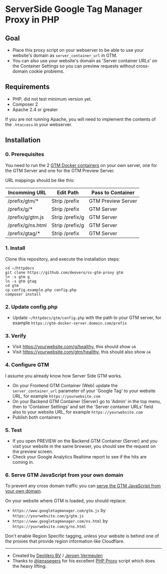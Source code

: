 # ServerSide Google Tag Manager Proxy in PHP

## Goal 

- Place this proxy script on your webserver to be able to use your website's domain as `server_container_url` in GTM.
- You can also use your website's domain as 'Server container URLs' on the Container Settings so you can preview requests without cross-domain cookie problems.

## Requirements

- PHP, did not test minimum version yet.
- Composer 2
- Apache 2.4 or greater

If you are not running Apache, you will need to implement the contents of the `.htaccess` in your webserver.

## Installation

### 0. Prerequisites
You need to run the 2 [GTM Docker containers](https://developers.google.com/tag-platform/tag-manager/server-side/manual-setup-guide) on your own server, one for the GTM Server and one for the GTM Preview Server.

URL mappings should be like this:

| Incomming URL     | Edit Path       | Pass to Container  |
|-------------------|-----------------|--------------------|
| /prefix/gtm/*     | Strip /prefix   | GTM Preview Server |
| /prefix/g/*       | Strip /prefix   | GTM Server         |
| /prefix/g/gtm.js  | Strip /prefix/g | GTM Server         |
| /prefix/g/ns.html | Strip /prefix/g | GTM Server         |
| /prefix/gtag/*    | Strip /prefix   | GTM Server         |

### 1. Install
Clone this repository, and execute the installation steps:
```
cd ~/httpdocs
git clone https://github.com/deovero/ss-gtm-proxy gtm
ln -s gtm g
ln -s gtm gtag
cd gtm
cp config.example.php config.php
composer install
```

### 2. Update config.php
- Update `~/httpdocs/gtm/config.php` with the path to your GTM server, for example `https://gtm-docker-server.domain.com/prefix`

### 3. Verify
- Visit https://yourwebsite.com/g/healthy, this should show `ok`
- Visit https://yourwebsite.com/gtm/healthy, this should also show `ok`

### 4. Configure GTM
I assume you already know how Server Side GTM works.
- On your Frontend GTM Container (Web) update the `server_container_url` parameter of your 'Google Tag' to your website URL, for example `https://yourwebsite.com`
- On your Backend GTM Container (Server) go to 'Admin' in the top menu, then to 'Container Settings' and set the 'Server container URLs' field also to your website URL, for example `https://yourwebsite.com`
- Publish both containers

### 5. Test
- If you open PREVIEW on the Backend GTM Container (Server) and you visit your website in the same browser, you should see the request on the preview screen.
- Check your Google Analytics Realtime report to see if the hits are coming in.

### 6. Serve GTM JavaScript from your own domain
To prevent any cross domain traffic you can [serve the GTM JavaScript from your own domain](https://developers.google.com/tag-platform/tag-manager/server-side/dependency-serving?tag=gtm). 

On your website where GTM is loaded, you should replace:

- `https://www.googletagmanager.com/gtm.js` by `https://yourwebsite.com/g/gtm.js`
- `https://www.googletagmanager.com/ns.html` by `https://yourwebsite.com/g/ns.html`

Don't enable Region Specific tagging, unless your website is behind one of the proxies that provide region information like Cloudflare.

------
- Created by [DeoVero BV](https://deovero.com) / [Jeroen Vermeulen](https://www.linkedin.com/in/jeroenvermeuleneu/)
- Thanks to [@jenssegers](https://www.linkedin.com/in/jenssegers/) for his excellent [PHP Proxy](https://github.com/jenssegers/php-proxy) script which does the heavy lifting.
